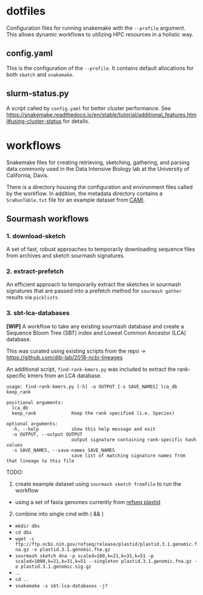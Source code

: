 # dotfiles

Configuration files for running snakemake with the `--profile` argument. This allows dynamic workflows to utilizing HPC resources in a holistic way. 

## config.yaml

This is the configuration of the `--profile`. It contains default allocations for both `sbatch` and `snakemake`.

## slurm-status.py

A script called by `config.yaml` for better cluster performance. See https://snakemake.readthedocs.io/en/stable/tutorial/additional_features.html#using-cluster-status for details.

# workflows

Snakemake files for creating retrieving, sketching, gathering, and parsing data commonly used in the Data Intensive Biology lab at the University of California, Davis. 

There is a directory housing the configuration and environment files called by the workflow. In addition, the metadata directory contains a `SraRunTable.txt` file for an example dataset from [CAMI](https://www.microbiome-cosi.org/). 

## Sourmash workflows

### 1. download-sketch
A set of fast, robust approaches to temporarily downloading sequence files from archives and sketch sourmash signatures.

### 2. extract-prefetch
An efficient approach to temporarily extract the sketches in sourmash signatures that are passed into a prefetch method for `sourmash gather` results via `picklists`.

### 3. sbt-lca-databases
**[WIP]** A workflow to take any existing sourmash database and create a Sequence Bloom Tree (SBT) index and Lowest Common Ancestor (LCA) database.

This was curated using existing scripts from the repo -> https://github.com/dib-lab/2018-ncbi-lineages

An additional script, `find-rank-kmers.py` was included to extract the rank-specific kmers from an LCA database.
```
usage: find-rank-kmers.py [-h] -o OUTPUT [-s SAVE_NAMES] lca_db keep_rank

positional arguments:
  lca_db
  keep_rank             Keep the rank specified (i.e. Species)

optional arguments:
  -h, --help            show this help message and exit
  -o OUTPUT, --output OUTPUT
                        output signature containing rank-specific hash values
  -s SAVE_NAMES, --save-names SAVE_NAMES
                        save list of matching signature names from that lineage to this file
```

TODO:
1. create example dataset using `sourmash sketch fromfile` to run the workflow 
  - using a set of fasta genomes currently from [refseq plastid](https://ftp.ncbi.nih.gov/refseq/release/plastid/) 
2. combine into single cmd with ( && )
  - `mkdir dbs`
  - `cd dbs`
  - `wget -c ftp://ftp.ncbi.nih.gov/refseq/release/plastid/plastid.3.1.genomic.fna.gz -o plastid.3.1.genomic.fna.gz`
  - `sourmash sketch dna -p scaled=100,k=21,k=31,k=51 -p scaled=1000,k=21,k=31,k=51 --singleton plastid.3.1.genomic.fna.gz -o plastid.3.1.genomic.sig.gz`
  - ...
  - `cd ..`
  - `snakemake -s sbt-lca-databases -j?`